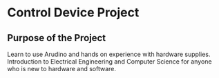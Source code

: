 # Control Device Project

## Purpose of the Project
Learn to use Arudino and hands on experience with hardware supplies. Introduction to Electrical Engineering and Computer Science for anyone who is new to hardware and software. 
